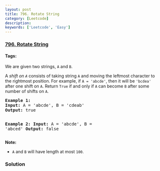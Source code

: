 ```yaml
---
layout: post
title: 796. Rotate String
category: [Leetcode]
description: 
keywords: ['Leetcode', 'Easy']
---
```

### [796. Rotate String](https://leetcode.com/problems/rotate-string)

#### Tags: 

<div class="content__u3I1 question-content__JfgR"><div><p>We are given two strings, <code>A</code> and <code>B</code>.</p>
<p>A <em>shift on <code>A</code></em> consists of taking string <code>A</code> and moving the leftmost character to the rightmost position. For example, if <code>A = 'abcde'</code>, then it will be <code>'bcdea'</code> after one shift on <code>A</code>. Return <code>True</code> if and only if <code>A</code> can become <code>B</code> after some number of shifts on <code>A</code>.</p>
<pre><strong>Example 1:</strong>
<strong>Input:</strong> A = 'abcde', B = 'cdeab'
<strong>Output:</strong> true

<strong>Example 2:</strong>
<strong>Input:</strong> A = 'abcde', B = 'abced'
<strong>Output:</strong> false
</pre>
<p><strong>Note:</strong></p>
<ul>
<li><code>A</code> and <code>B</code> will have length at most <code>100</code>.</li>
</ul>
</div></div>

### Solution
